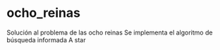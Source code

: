 # ocho_reinas
Solución al problema de las ocho reinas
Se implementa el algoritmo de búsqueda informada A star

